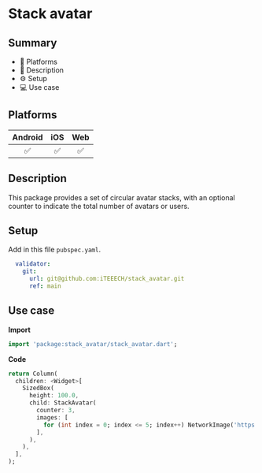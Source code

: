 # Stack avatar

## Summary
- 🚀 Platforms
- 📃 Description
- ⚙️ Setup
- 💻 Use case

## Platforms
| Android | iOS | Web |
|:-------:|:---:|:---:|
|    ✅    |  ✅  |  ✅   |

## Description

This package provides a set of circular avatar stacks, with an optional counter to indicate the total number of avatars or users.

## Setup

Add in this file ```pubspec.yaml```.

```yaml
  validator:
    git:
      url: git@github.com:iTEEECH/stack_avatar.git
      ref: main
```

## Use case

**Import**

```dart
import 'package:stack_avatar/stack_avatar.dart';
```

**Code**

```dart
return Column(
  children: <Widget>[
    SizedBox(
      height: 100.0,
      child: StackAvatar(
        counter: 3,
        images: [
          for (int index = 0; index <= 5; index++) NetworkImage('https://i.pravatar.cc/150?img=$index'),
        ],
      ),
    ),
  ],
);
```
